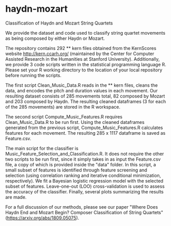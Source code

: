 # haydn-mozart
Classification of Haydn and Mozart String Quartets

We provide the dataset and code used to classify string quartet movements as being composed by either Haydn or Mozart. 

The repository contains 292 ** kern files obtained from the KernScores website http://kern.ccarh.org/ (maintained by the Center for Computer Assisted Research in the Humanities at Stanford University). Additionally, we provide 3 code scripts written in the statistical programming language R. Please set your R working directory to the location of your local repository before running the scripts.

The first script Clean_Music_Data.R reads in the ** kern files, cleans the data, and encodes the pitch and duration values in each movement. Our resulting dataset consists of 285 movements total, 82 composed by Mozart and 203 composed by Haydn. The resulting cleaned dataframes (3 for each of the 285 movements) are stored in the R workspace. 

The second script Compute_Music_Features.R requires Clean_Music_Data.R to be run first. Using the cleaned dataframes generated from the previous script, Compute_Music_Features.R calculates features for each movement. The resulting 285 x 1117 dataframe is saved as Feature.csv.

The main script for the classifier is Music_Feature_Selection_and_Classification.R.  It does not require the other two scripts to be run first, since it simply takes in as input the Feature.csv file, a copy of which is provided inside the "data" folder. In this script, a small subset of features is identified through feature screening and selection (using correlation ranking and iterative conditional minimization, respectively). We fit a Bayesian logistic regression model with the selected subset of features. Leave-one-out (LOO) cross-validation is used to assess the accuracy of the classifier. Finally, several plots summarizing the results are made. 

For a full discussion of our methods, please see our paper "Where Does Haydn End and Mozart Begin? Composer Classification of String Quartets" (https://arxiv.org/abs/1809.05075). 
